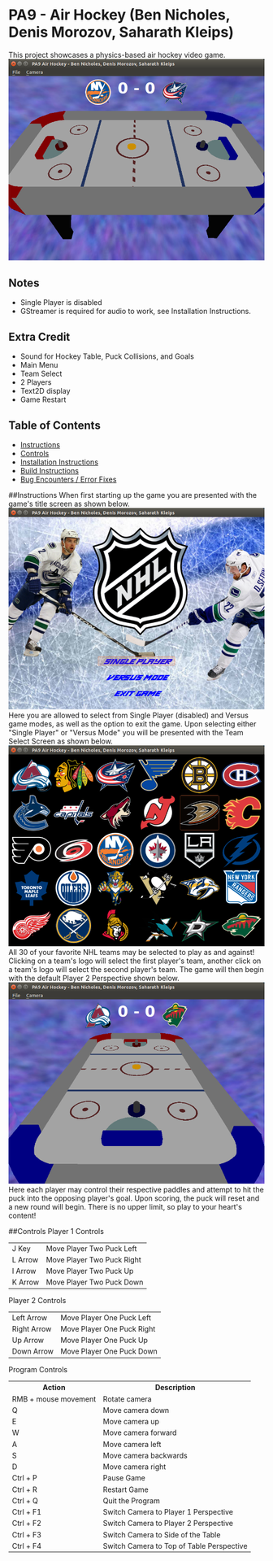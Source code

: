 # PA9 - Air Hockey (Ben Nicholes, Denis Morozov, Saharath Kleips)
This project showcases a physics-based air hockey video game.  
![](.screenshot.png "Screenshot")

## Notes
+ Single Player is disabled
+ GStreamer is required for audio to work, see Installation Instructions.

## Extra Credit
+ Sound for Hockey Table, Puck Collisions, and Goals
+ Main Menu
+ Team Select
+ 2 Players 
+ Text2D display
+ Game Restart


## Table of Contents
+ [Instructions](#instructions)
+ [Controls](#controls)
+ [Installation Instructions](install.md)  
+ [Build Instructions](build.md)  
+ [Bug Encounters / Error Fixes](bugs.md)

##Instructions
When first starting up the game you are presented with the game's title screen as shown below.  
![](.TitleScreen.png "Title Screen")  
Here you are allowed to select from Single Player (disabled) and Versus game modes, as well as the option to exit the game. Upon selecting either "Single Player" or "Versus Mode" you will be presented with the Team Select Screen as shown below.  
![](.TeamSelectScreen.png "Team Select Screen")  
All 30 of your favorite NHL teams may be selected to play as and against! Clicking on a team's logo will select the first player's team, another click on a team's logo will select the second player's team. The game will then begin with the default Player 2 Perspective shown below.  
![](.GameScreen.png "Game Screen")  
Here each player may control their respective paddles and attempt to hit the puck into the opposing player's goal. Upon scoring, the puck will reset and a new round will begin. There is no upper limit, so play to your heart's content!

##Controls
Player 1 Controls
<table>
    <tbody>
    <tr>
        <td>J Key</td>
        <td>Move Player Two Puck Left</td>
    </tr>
    <tr>
        <td>L Arrow</td>
        <td>Move Player Two Puck Right</td>
    </tr>
    <tr>
        <td>I Arrow</td>
        <td>Move Player Two Puck Up</td>
    </tr>
    <tr>
        <td>K Arrow</td>
        <td>Move Player Two Puck Down</td>
    </tr>
    </tbody>
</table>
Player 2 Controls
<table>
    <tbody>
    <tr>
        <td>Left Arrow</td>
        <td>Move Player One Puck Left</td>
    </tr>
    <tr>
        <td>Right Arrow</td>
        <td>Move Player One Puck Right</td>
    </tr>
    <tr>
        <td>Up Arrow</td>
        <td>Move Player One Puck Up</td>
    </tr>
    <tr>
        <td>Down Arrow</td>
        <td>Move Player One Puck Down</td>
    </tr>
    </tbody>
</table>
Program Controls
<table>
    <tbody>
    <tr>
        <th>Action</th>
        <th>Description</th>
    </tr>
    <tr>
        <td>RMB + mouse movement</td>
        <td>Rotate camera</td>
    </tr>
    <tr>
        <td>Q</td>
        <td>Move camera down</td>
    </tr>
    <tr>
        <td>E</td>
        <td>Move camera up</td>
    </tr>
    <tr>
        <td>W</td>
        <td>Move camera forward</td>
    </tr>
    <tr>
        <td>A</td>
        <td>Move camera left</td>
    </tr>
    <tr>
        <td>S</td>
        <td>Move camera backwards</td>
    </tr>
    <tr>
        <td>D</td>
        <td>Move camera right</td>
    </tr>
    <tr>
        <td>Ctrl + P</td>
        <td>Pause Game</td>
    </tr>
    <tr>
        <td>Ctrl + R</td>
        <td>Restart Game</td>
    </tr>
    <tr>
        <td>Ctrl + Q</td>
        <td>Quit the Program</td>
    </tr>
    <tr>
        <td>Ctrl + F1</td>
        <td>Switch Camera to Player 1 Perspective</td>
    </tr>
    <tr>
        <td>Ctrl + F2</td>
        <td>Switch Camera to Player 2 Perspective</td>
    </tr>
    <tr>
        <td>Ctrl + F3</td>
        <td>Switch Camera to Side of the Table</td>
    </tr>
    <tr>
        <td>Ctrl + F4</td>
        <td>Switch Camera to Top of Table Perspective</td>
    </tr>
    </tbody>
</table>